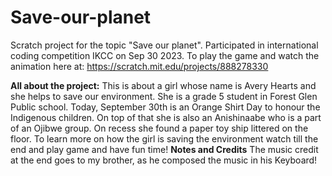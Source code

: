 # Save-our-planet
Scratch project for the topic "Save our planet". Participated in international coding competition IKCC on Sep 30 2023. 
To play the game and watch the animation here at: https://scratch.mit.edu/projects/888278330

**All about the project:**
This is about a girl whose name is Avery Hearts and she helps to save our environment. She is a grade 5 student in Forest Glen Public school. Today, September 30th is an Orange Shirt Day to honour the Indigenous children. On top of that she is also an Anishinaabe who is a part of an Ojibwe group. On recess she found a paper toy ship littered on the floor. To learn more on how the girl is saving the environment watch till the end and play game and have fun time!
**Notes and Credits**
The music credit at the end goes to my brother, as he composed the music in his Keyboard!
